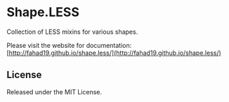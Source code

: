 # Shape.LESS

Collection of LESS mixins for various shapes.

Please visit the website for documentation: [http://fahad19.github.io/shape.less/](http://fahad19.github.io/shape.less/)

## License

Released under the MIT License.
